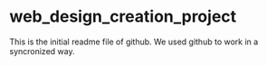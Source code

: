 # web_design_creation_project

This is the initial readme file of github. We used github to work in a syncronized way.
